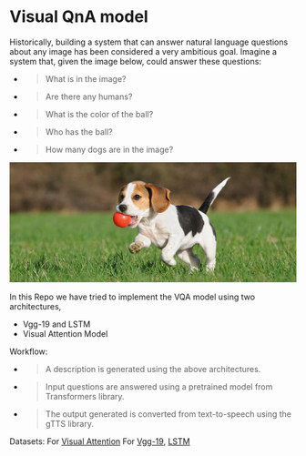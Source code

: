 # **Visual QnA model**
Historically, building a system that can answer natural language questions about any image has been considered a very ambitious goal. Imagine a system that, given the image below, could answer these questions:

- >What is in the image?
- >Are there any humans?
- >What is the color of the ball?
- >Who has the ball?
- >How many dogs are in the image?




<img src="images/readme.jpg" alt="readme">

In this Repo we have tried to implement the VQA model  using  two architectures, 
- Vgg-19 and LSTM 
- Visual Attention Model 

Workflow:

- >A description is generated using the above architectures.
- >Input questions are answered using a pretrained model from Transformers library.
- >The output generated is converted from text-to-speech using the gTTS library.


Datasets: 
For [Visual Attention](http://cocodataset.org/#home) 
For [Vgg-19](https://github.com/jbrownlee/Datasets/releases/download/Flickr8k/Flickr8k_Dataset.zip), [LSTM](https://github.com/jbrownlee/Datasets/releases/download/Flickr8k/Flickr8k_text.zip)

